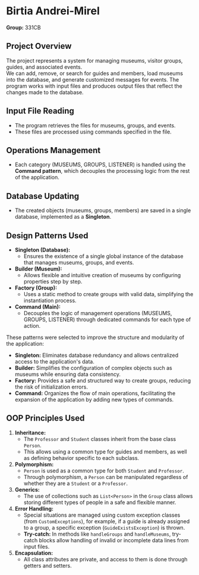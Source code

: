# Birtia Andrei-Mirel  
**Group:** 331CB

## Project Overview
The project represents a system for managing museums, visitor groups, guides, and associated events.  
We can add, remove, or search for guides and members, load museums into the database, and generate customized messages for events. The program works with input files and produces output files that reflect the changes made to the database.

## Input File Reading
- The program retrieves the files for museums, groups, and events.
- These files are processed using commands specified in the file.

## Operations Management
- Each category (MUSEUMS, GROUPS, LISTENER) is handled using the **Command pattern**, which decouples the processing logic from the rest of the application.

## Database Updating
- The created objects (museums, groups, members) are saved in a single database, implemented as a **Singleton**.

## Design Patterns Used
- **Singleton (Database):**
  - Ensures the existence of a single global instance of the database that manages museums, groups, and events.
- **Builder (Museum):**
  - Allows flexible and intuitive creation of museums by configuring properties step by step.
- **Factory (Group):**
  - Uses a static method to create groups with valid data, simplifying the instantiation process.
- **Command (Main):**
  - Decouples the logic of management operations (MUSEUMS, GROUPS, LISTENER) through dedicated commands for each type of action.

These patterns were selected to improve the structure and modularity of the application:
- **Singleton:** Eliminates database redundancy and allows centralized access to the application's data.
- **Builder:** Simplifies the configuration of complex objects such as museums while ensuring data consistency.
- **Factory:** Provides a safe and structured way to create groups, reducing the risk of initialization errors.
- **Command:** Organizes the flow of main operations, facilitating the expansion of the application by adding new types of commands.

## OOP Principles Used
1. **Inheritance:**
   - The `Professor` and `Student` classes inherit from the base class `Person`.
   - This allows using a common type for guides and members, as well as defining behavior specific to each subclass.
2. **Polymorphism:**
   - `Person` is used as a common type for both `Student` and `Professor`.
   - Through polymorphism, a `Person` can be manipulated regardless of whether they are a `Student` or a `Professor`.
3. **Generics:**
   - The use of collections such as `List<Person>` in the `Group` class allows storing different types of people in a safe and flexible manner.
4. **Error Handling:**
   - Special situations are managed using custom exception classes (from `CustomExceptions`), for example, if a guide is already assigned to a group, a specific exception (`GuideExistsException`) is thrown.
   - **Try-catch:** In methods like `handleGroups` and `handleMuseums`, try-catch blocks allow handling of invalid or incomplete data lines from input files.
5. **Encapsulation:**
   - All class attributes are private, and access to them is done through getters and setters.

